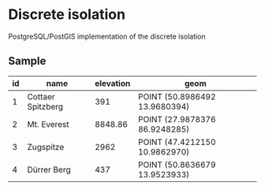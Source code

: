 # Discrete isolation
PostgreSQL/PostGIS implementation of the discrete isolation

## Sample 

| id | name              | elevation | geom                           |
|----|-------------------|-----------|--------------------------------|
| 1  | Cottaer Spitzberg | 391       | POINT (50.8986492 13.9680394)  |
| 2  | Mt. Everest       | 8848.86   | POINT (27.9878376 86.9248285)  |
| 3  | Zugspitze         | 2962      | POINT (47.4212150 10.9862970)  |
| 4  | Dürrer Berg       | 437       | POINT (50.8636679 13.9523933)  |
